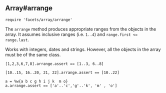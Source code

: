 ## Array#arrange

    require 'facets/array/arrange'

The `arrange` method produces appropriate ranges from the objects in the array.
It assumes inclusive ranges (i.e. `1..4`) and `range.first <= range.last`.

Works with integers, dates and strings. However, all the objects in the array must
be of the same class.

    [1,2,3,6,7,8].arrange.assert == [1..3, 6..8]

    [10..15, 16..20, 21, 22].arrange.assert == [10..22]

    a = %w{a b c g h i j k  m o}
    a.arrange.assert == ['a'..'c','g'..'k', 'm' , 'o']

